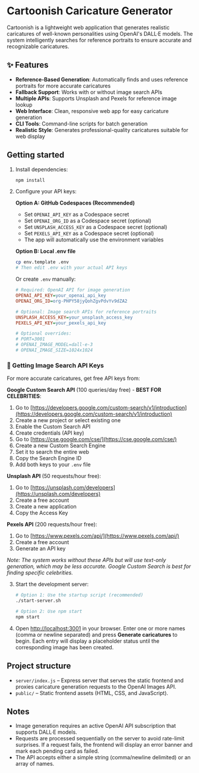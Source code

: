 # Cartoonish Caricature Generator

Cartoonish is a lightweight web application that generates realistic caricatures of well-known personalities using OpenAI's DALL·E models. The system intelligently searches for reference portraits to ensure accurate and recognizable caricatures.

## ✨ Features

- **Reference-Based Generation**: Automatically finds and uses reference portraits for more accurate caricatures
- **Fallback Support**: Works with or without image search APIs
- **Multiple APIs**: Supports Unsplash and Pexels for reference image lookup
- **Web Interface**: Clean, responsive web app for easy caricature generation
- **CLI Tools**: Command-line scripts for batch generation
- **Realistic Style**: Generates professional-quality caricatures suitable for web display

## Getting started

1. Install dependencies:

   ```bash
   npm install
   ```

2. Configure your API keys:

   **Option A: GitHub Codespaces (Recommended)**
   - Set `OPENAI_API_KEY` as a Codespace secret
   - Set `OPENAI_ORG_ID` as a Codespace secret (optional)
   - Set `UNSPLASH_ACCESS_KEY` as a Codespace secret (optional)
   - Set `PEXELS_API_KEY` as a Codespace secret (optional)
   - The app will automatically use the environment variables

   **Option B: Local .env file**
   ```bash
   cp env.template .env
   # Then edit .env with your actual API keys
   ```

   Or create `.env` manually:
   ```ini
   # Required: OpenAI API for image generation
   OPENAI_API_KEY=your_openai_api_key
   OPENAI_ORG_ID=org-PHPY58jyQohZgvPdvYv9dZA2
   
   # Optional: Image search APIs for reference portraits
   UNSPLASH_ACCESS_KEY=your_unsplash_access_key
   PEXELS_API_KEY=your_pexels_api_key
   
   # Optional overrides:
   # PORT=3001
   # OPENAI_IMAGE_MODEL=dall-e-3
   # OPENAI_IMAGE_SIZE=1024x1024
   ```

### 🔑 Getting Image Search API Keys

For more accurate caricatures, get free API keys from:

**Google Custom Search API** (100 queries/day free) - **BEST FOR CELEBRITIES**:
1. Go to [https://developers.google.com/custom-search/v1/introduction](https://developers.google.com/custom-search/v1/introduction)
2. Create a new project or select existing one
3. Enable the Custom Search API
4. Create credentials (API key)
5. Go to [https://cse.google.com/cse/](https://cse.google.com/cse/)
6. Create a new Custom Search Engine
7. Set it to search the entire web
8. Copy the Search Engine ID
9. Add both keys to your `.env` file

**Unsplash API** (50 requests/hour free):
1. Go to [https://unsplash.com/developers](https://unsplash.com/developers)
2. Create a free account
3. Create a new application
4. Copy the Access Key

**Pexels API** (200 requests/hour free):
1. Go to [https://www.pexels.com/api/](https://www.pexels.com/api/)
2. Create a free account
3. Generate an API key

*Note: The system works without these APIs but will use text-only generation, which may be less accurate. Google Custom Search is best for finding specific celebrities.*

3. Start the development server:

   ```bash
   # Option 1: Use the startup script (recommended)
   ./start-server.sh
   
   # Option 2: Use npm start
   npm start
   ```

4. Open [http://localhost:3001](http://localhost:3001) in your browser. Enter one or more names (comma or newline separated) and press **Generate caricatures** to begin. Each entry will display a placeholder status until the corresponding image has been created.

## Project structure

- `server/index.js` – Express server that serves the static frontend and proxies caricature generation requests to the OpenAI Images API.
- `public/` – Static frontend assets (HTML, CSS, and JavaScript).

## Notes

- Image generation requires an active OpenAI API subscription that supports DALL·E models.
- Requests are processed sequentially on the server to avoid rate-limit surprises. If a request fails, the frontend will display an error banner and mark each pending card as failed.
- The API accepts either a simple string (comma/newline delimited) or an array of names.
